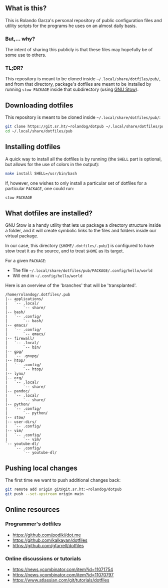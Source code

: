 ## What is this?

This is Rolando Garza's personal repository of public configuration
files and utility scripts for the programs he uses on an almost daily
basis.

### But,... why?

The intent of sharing this publicly is that these files may
hopefully be of some use to others.

### TL;DR?

This repository is meant to be cloned inside
`~/.local/share/dotfiles/pub/`, and from that directory, package's
dotfiles are meant to be installed by running `stow PACKAGE` inside
that subdirectory (using [GNU Stow](https://www.gnu.org/software/stow/manual/stow.html)).

## Downloading dotfiles

This repository is meant to be cloned inside `~/.local/share/dotfiles/pub/`:

``` bash
git clone https://git.sr.ht/~rolandog/dotpub ~/.local/share/dotfiles/pub
cd ~/.local/share/dotfiles/pub
```

## Installing dotfiles

A quick way to install all the dotfiles is by running (the `SHELL`
part is optional, but allows for the use of colors in the output):

``` bash
make install SHELL=/usr/bin/bash
```

If, however, one wishes to only install a particular set of dotfiles
for a particular `PACKAGE`, one could run:

``` bash
stow PACKAGE
```

## What dotfiles are installed?

GNU Stow is a handy utility that lets us package a directory structure
inside a folder, and it will create symbolic links to the files and
folders inside our virtual package.

In our case, this directory (`$HOME/.dotfiles/.pub/`) is configured to
have stow treat it as the source, and to treat `$HOME` as its target.

For a given `PACKAGE`:

  - The file `~/.local/share/dotfiles/pub/PACKAGE/.config/hello/world`
  - Will end in `~/.config/hello/world`

Here is an overview of the 'branches' that will be 'transplanted'.

``` text
/home/rolandog/.dotfiles/.pub
|-- applications/
|   `-- .local/
|       `-- share/
|-- bash/
|   `-- .config/
|       `-- bash/
|-- emacs/
|   `-- .config/
|       `-- emacs/
|-- firewall/
|   `-- .local/
|       `-- bin/
|-- gpg/
|   `-- .gnupg/
|-- htop/
|   `-- .config/
|       `-- htop/
|-- lynx/
|-- org/
|   `-- .local/
|       `-- share/
|-- pandoc/
|   `-- .local/
|       `-- share/
|-- python/
|   `-- .config/
|       `-- python/
|-- stow/
|-- user-dirs/
|   `-- .config/
|-- vim/
|   `-- .config/
|       `-- vim/
`-- youtube-dl/
    `-- .config/
        `-- youtube-dl/
```

## Pushing local changes

The first time we want to push additional changes back:

``` bash
git remote add origin git@git.sr.ht:~rolandog/dotpub
git push --set-upstream origin main
```

## Online resources

### Programmer's dotfiles

  - <https://github.com/podiki/dot.me>
  - <https://github.com/kalkayan/dotfiles>
  - <https://github.com/gfarrell/dotfiles>

### Online discussions or tutorials

  - <https://news.ycombinator.com/item?id=11071754>
  - <https://news.ycombinator.com/item?id=11070797>
  - <https://www.atlassian.com/git/tutorials/dotfiles>
